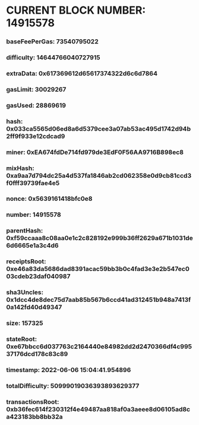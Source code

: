 # CURRENT BLOCK NUMBER: 14915578

### baseFeePerGas: 73540795022
### difficulty: 14644766040727915
### extraData: 0x617369612d65617374322d6c6d7864
### gasLimit: 30029267
### gasUsed: 28869619
### hash: 0x033ca5565d06ed8a6d5379cee3a07ab53ac495d1742d94b2ff9f933e12cdcad9
### miner: 0xEA674fdDe714fd979de3EdF0F56AA9716B898ec8
### mixHash: 0xa9aa7d794dc25a4d537fa1846ab2cd062358e0d9cb81ccd3f0fff39739fae4e5
### nonce: 0x5639161418bfc0e8
### number: 14915578
### parentHash: 0xf59ccaaa8c08aa0e1c2c828192e999b36ff2629a671b1031de6d6665e1a3c4d6
### receiptsRoot: 0xe46a83da5686dad8391acac59bb3b0c4fad3e3e2b547ec003cdeb23daf040987
### sha3Uncles: 0x1dcc4de8dec75d7aab85b567b6ccd41ad312451b948a7413f0a142fd40d49347
### size: 157325
### stateRoot: 0xe67bbcc6d037763c2164440e84982dd2d2470366df4c99537176dcd178c83c89
### timestamp: 2022-06-06 15:04:41.954896
### totalDifficulty: 50999019036393893629377
### transactionsRoot: 0xb36fec614f230312f4e49487aa818af0a3aeee8d06105ad8ca423183bb8bb32a
